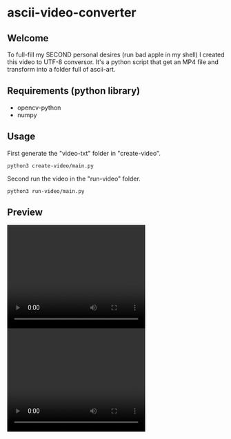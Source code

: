 # ascii-video-converter

## Welcome
To full-fill my SECOND personal desires (run bad apple in my shell) I created this video to UTF-8 conversor. It's a python script that get an MP4 file and transform into a folder full of ascii-art.

## Requirements (python library)

- opencv-python
- numpy


## Usage
First generate the "video-txt" folder in "create-video".
```
python3 create-video/main.py
```
Second run the video in the "run-video" folder.
```
python3 run-video/main.py
```

## Preview
<video width="320" height="240" controls preload>
	<source src="./assets/ascii-video.mp4" />
</video>
<video width="320" height="240" controls preload>
	<source src="./assets/video.mp4" />
</video>
